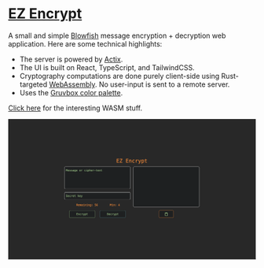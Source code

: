 # [EZ Encrypt](https://ez-encrypt.herokuapp.com/)

A small and simple [Blowfish](https://www.schneier.com/academic/blowfish/) message encryption + decryption web application. Here are some technical highlights:
- The server is powered by [Actix](https://actix.rs/).
- The UI is built on React, TypeScript, and TailwindCSS.
- Cryptography computations are done purely client-side using Rust-targeted [WebAssembly](https://webassembly.org/). No user-input is sent to a remote server.
- Uses the [Gruvbox color palette](https://github.com/YV31/gruvbox-css).

[Click here](https://github.com/solidiquis/ez_encrypt/tree/master/client/src) for the interesting WASM stuff.

<img src="https://github.com/solidiquis/solidiquis/blob/master/assets/ez_encrypt.png?raw=true">
